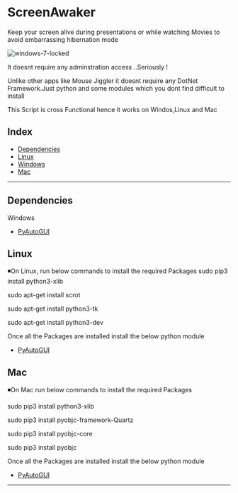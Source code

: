 # ScreenAwaker
Keep your screen alive during presentations or while watching Movies to avoid embarrassing hibernation mode

![windows-7-locked](https://cloud.githubusercontent.com/assets/12068512/17173034/06196e5c-5416-11e6-8cf3-1f5bfc480004.jpg)

It doesnt require any adminstration access ..Seriously !

Unlike other apps like Mouse Jiggler it doesnt require any DotNet Framework.Just python and some modules which you dont find difficult to install


This Script is cross Functional hence it works on Windos,Linux and Mac

Index
-----

* [Dependencies](#Dependencies)
* [Linux](#Linux)
* [Windows](#Windows)
* [Mac](#Mac)

-----

Dependencies
-----
Windows
* [PyAutoGUI](https://pypi.python.org/pypi/PyAutoGUI)

Linux
-----

◾On Linux, run  below  commands to install the required Packages
sudo pip3 install python3-xlib

sudo apt-get install scrot

sudo apt-get install python3-tk

sudo apt-get install python3-dev

Once all the Packages are installed install the below python module

* [PyAutoGUI](https://pypi.python.org/pypi/PyAutoGUI)

Mac
-----
◾On Mac run  below  commands to install the required Packages


sudo pip3 install python3-xlib

sudo pip3 install pyobjc-framework-Quartz

sudo pip3 install pyobjc-core 

sudo pip3 install pyobjc

Once all the Packages are installed install the below python module

* [PyAutoGUI](https://pypi.python.org/pypi/PyAutoGUI)

-----




